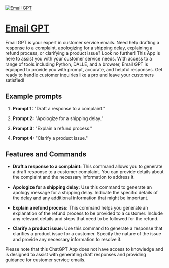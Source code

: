 [![Email GPT](https://files.oaiusercontent.com/file-24CE212ou6QWbHh5DyDHpw8g?se=2123-10-16T19%3A10%3A47Z&sp=r&sv=2021-08-06&sr=b&rscc=max-age%3D31536000%2C%20immutable&rscd=attachment%3B%20filename%3D4754dabe-05ad-4990-98e0-3819f4c32f5a.png&sig=if6GiXQL6RIrPaYxVSwDdw3wQny0cOkKrrHzoWh9Y9g%3D)](https://chat.openai.com/g/g-7Y33Q9PnW-email-gpt)

# [Email GPT](https://chat.openai.com/g/g-7Y33Q9PnW-email-gpt)

Email GPT is your expert in customer service emails. Need help drafting a response to a complaint, apologizing for a shipping delay, explaining a refund process, or clarifying a product issue? Look no further! This App is here to assist you with your customer service needs. With access to a range of tools including Python, DALLE, and a browser, Email GPT is equipped to provide you with prompt, accurate, and helpful responses. Get ready to handle customer inquiries like a pro and leave your customers satisfied!

## Example prompts

1. **Prompt 1:** "Draft a response to a complaint."

2. **Prompt 2:** "Apologize for a shipping delay."

3. **Prompt 3:** "Explain a refund process."

4. **Prompt 4:** "Clarify a product issue."

## Features and Commands

- **Draft a response to a complaint:** This command allows you to generate a draft response to a customer complaint. You can provide details about the complaint and the necessary information to address it.

- **Apologize for a shipping delay:** Use this command to generate an apology message for a shipping delay. Indicate the specific details of the delay and any additional information that might be important.

- **Explain a refund process:** This command helps you generate an explanation of the refund process to be provided to a customer. Include any relevant details and steps that need to be followed for the refund.

- **Clarify a product issue:** Use this command to generate a response that clarifies a product issue for a customer. Specify the nature of the issue and provide any necessary information to resolve it.

Please note that this ChatGPT App does not have access to knowledge and is designed to assist with generating draft responses and providing guidance for customer service emails.